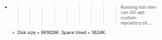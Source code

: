* >>>>>>>>> Running inst-min-con-00-apt-custom-repository.sh ...
  * Disk size = 961828K. Space Used = 3624K.
